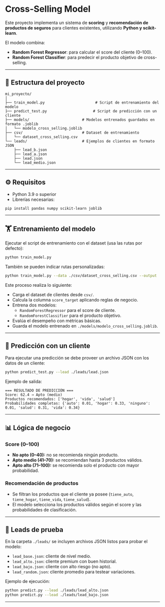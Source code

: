 # Cross-Selling Model

Este proyecto implementa un sistema de **scoring** y **recomendación de productos de seguros** para clientes existentes, utilizando **Python y scikit-learn**.

El modelo combina:
- **Random Forest Regressor**: para calcular el score del cliente (0–100).
- **Random Forest Classifier**: para predecir el producto objetivo de cross-selling.

---

## 📂 Estructura del proyecto
```text
mi_proyecto/
│
├── train_model.py                       # Script de entrenamiento del modelo
├── predict_test.py                     # Script de predicción con un cliente
├── models/                        # Modelos entrenados guardados en formato .joblib
│   └── modelo_cross_selling.joblib
├── csv/                           # Dataset de entrenamiento
│   └── dataset_cross_selling.csv
└── leads/                         # Ejemplos de clientes en formato JSON
    ├── lead_b.json
    ├── lead_a.json
    ├── lead.json
    └── lead_medio.json
```

---

## ⚙️ Requisitos
- Python 3.9 o superior  
- Librerías necesarias:
```bash
pip install pandas numpy scikit-learn joblib
```

---

## 🏋️ Entrenamiento del modelo
Ejecutar el script de entrenamiento con el dataset (usa las rutas por defecto):

```bash
python train_model.py
```

También se pueden indicar rutas personalizadas:

```bash
python train_model.py --data ./csv/dataset_cross_selling.csv --output ./models/modelo_cross_selling.joblib
```

Este proceso realiza lo siguiente:
- Carga el dataset de clientes desde `csv/`.
- Calcula la columna `score_target` aplicando reglas de negocio.
- Entrena dos modelos:
  - `RandomForestRegressor` para el score de cliente.
  - `RandomForestClassifier` para el producto objetivo.
- Evalúa el desempeño con métricas básicas.
- Guarda el modelo entrenado en `./models/modelo_cross_selling.joblib`.

---

## 🔮 Predicción con un cliente
Para ejecutar una predicción se debe proveer un archivo JSON con los datos de un cliente:

```bash
python predict_test.py --lead ./leads/lead.json
```

Ejemplo de salida:
```text
=== RESULTADO DE PREDICCIÓN ===
Score: 62.4 → Apto (medio)
Productos recomendados: ['hogar', 'vida', 'salud']
Probabilidades completas: {'auto': 0.01, 'hogar': 0.33, 'ninguno': 0.01, 'salud': 0.31, 'vida': 0.34}
```

---

## 📊 Lógica de negocio

### Score (0–100)
- **No apto (0–40):** no se recomienda ningún producto.  
- **Apto medio (41–70):** se recomiendan hasta 3 productos válidos.  
- **Apto alto (71–100):** se recomienda solo el producto con mayor probabilidad.  

### Recomendación de productos
- Se filtran los productos que el cliente ya posee (`tiene_auto`, `tiene_hogar`, `tiene_vida`, `tiene_salud`).  
- El modelo selecciona los productos válidos según el score y las probabilidades de clasificación.  

---

## 📁 Leads de prueba
En la carpeta `./leads/` se incluyen archivos JSON listos para probar el modelo:
- `lead_base.json`: cliente de nivel medio.  
- `lead_alto.json`: cliente premium con buen historial.  
- `lead_bajo.json`: cliente con alto riesgo (no apto).  
- `lead_random.json`: cliente promedio para testear variaciones.  

Ejemplo de ejecución:
```bash
python predict.py --lead ./leads/lead_alto.json
python predict.py --lead ./leads/lead_bajo.json
```

---
